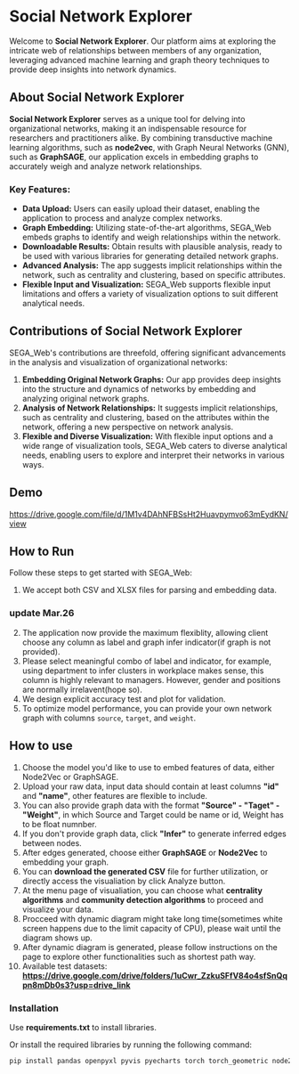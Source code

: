 # Social Network Explorer
Welcome to **Social Network Explorer**. Our platform aims at exploring the intricate web of relationships between members of any organization, leveraging advanced machine learning and graph theory techniques to provide deep insights into network dynamics.

## About Social Network Explorer
**Social Network Explorer** serves as a unique tool for delving into organizational networks, making it an indispensable resource for researchers and practitioners alike. By combining transductive machine learning algorithms, such as **node2vec**, with Graph Neural Networks (GNN), such as **GraphSAGE**, our application excels in embedding graphs to accurately weigh and analyze network relationships.

### Key Features:
- **Data Upload:** Users can easily upload their dataset, enabling the application to process and analyze complex networks.
- **Graph Embedding:** Utilizing state-of-the-art algorithms, SEGA_Web embeds graphs to identify and weigh relationships within the network.
- **Downloadable Results:** Obtain results with plausible analysis, ready to be used with various libraries for generating detailed network graphs.
- **Advanced Analysis:** The app suggests implicit relationships within the network, such as centrality and clustering, based on specific attributes.
- **Flexible Input and Visualization:** SEGA_Web supports flexible input limitations and offers a variety of visualization options to suit different analytical needs.

## Contributions of Social Network Explorer

SEGA_Web's contributions are threefold, offering significant advancements in the analysis and visualization of organizational networks:

1. **Embedding Original Network Graphs:** Our app provides deep insights into the structure and dynamics of networks by embedding and analyzing original network graphs.
2. **Analysis of Network Relationships:** It suggests implicit relationships, such as centrality and clustering, based on the attributes within the network, offering a new perspective on network analysis.
3. **Flexible and Diverse Visualization:** With flexible input options and a wide range of visualization tools, SEGA_Web caters to diverse analytical needs, enabling users to explore and interpret their networks in various ways.

## Demo
https://drive.google.com/file/d/1M1v4DAhNFBSsHt2Huavpymvo63mEydKN/view

## How to Run

Follow these steps to get started with SEGA_Web:

1. We accept both CSV and XLSX files for parsing and embedding data.
### update Mar.26
2. The application now provide the maximum flexiblity, allowing client choose any column as label and graph infer indicator(if graph is not provided).
3. Please select meaningful combo of label and indicator, for example, using department to infer clusters in workplace makes sense, this column is highly relevant to managers. However, gender and positions are normally irrelavent(hope so).
4. We design explicit accuracy test and plot for validation.
5. To optimize model performance, you can provide your own network graph with columns `source`, `target`, and `weight`.

## How to use

1. Choose the model you'd like to use to embed features of data, either Node2Vec or GraphSAGE.
2. Upload your raw data, input data should contain at least columns **"id"** and **"name"**, other features are flexible to include.
3. You can also provide graph data with the format **"Source" - "Taget" - "Weight"**, in which Source and Target could be name or id, Weight has to be float numnber.
4. If you don't provide graph data, click **"Infer"** to generate inferred edges between nodes.
5. After edges generated, choose either **GraphSAGE** or **Node2Vec** to embedding your graph.
6. You can **download the generated CSV** file for further utilization, or directly access the visualiation by click Analyze button.
7. At the menu page of visualiation, you can choose what **centrality algorithms** and **community detection algorithms** to proceed and visualize your data.
8. Procceed with dynamic diagram might take long time(sometimes white screen happens due to the limit capacity of CPU), please wait until the diagram shows up.
9. After dynamic diagram is generated, please follow instructions on the page to explore other functionalities such as shortest path way.
10. Available test datasets: **https://drive.google.com/drive/folders/1uCwr_ZzkuSFfV84o4sfSnQqpn8mDb0s3?usp=drive_link**

### Installation

Use **requirements.txt** to install libraries.

Or install the required libraries by running the following command:

```bash
pip install pandas openpyxl pyvis pyecharts torch torch_geometric node2vec








